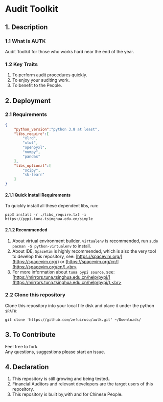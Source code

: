 # Audit Toolkit
## 1. Description
### 1.1 What is AUTK
Audit Toolkit for those who works hard near the end of the year.
### 1.2 Key Traits
1. To perform audit procedures quickly.
2. To enjoy your auditing work.
3. To benefit to the People.
## 2. Deployment
### 2.1 Requirements
```json
{
    "python_version":"python 3.8 at least",
    "libs_require":[
        "xlrd",
        "xlwt",
        "openpyxl",
        "numpy",
        "pandas"
    ],
    "libs_optional":[
        "scipy",
        "sk-learn"
    ]
}
```
#### 2.1.1 Quick Install Requirements
To quickly install all these dependent libs, run:<br>
```
pip3 install -r ./libs_require.txt -i https://pypi.tuna.tsinghua.edu.cn/simple
```
#### 2.1.2 Recommended
1. About virtual environment builder, `virtualenv` is recommended, run `sudo pacman -S python-virtualenv` to install.<br>
2. About IDE, `SpaceVim` is highly recommended, which is also the very tool to develop this repository, see: [https://spacevim.org/](https://spacevim.org/) or [https://spacevim.org/cn/](https://spacevim.org/cn/).<br>
3. For more information about `tuna pypi source`, see:[https://mirrors.tuna.tsinghua.edu.cn/help/pypi/](https://mirrors.tuna.tsinghua.edu.cn/help/pypi/).<br>

### 2.2 Clone this repository
Clone this repository into your local file disk and place it under the python `$PATH`:<br>
```
git clone 'https://github.com/zefuirusu/autk.git' ~/Downloads/
```
## 3. To Contribute
Feel free to fork.<br>
Any questions, suggestions please start an issue.<br>
## 4. Declaration
1. This repository is still growing and being tested..
2. Financial Auditors and relevant developers are the target users of this repository.
3. This repository is built by,with and for Chinese People.
